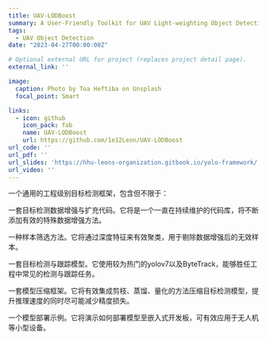 ```yaml
---
title: UAV-LODBoost
summary: A User-Friendly Toolkit for UAV Light-weighting Object Detection.
tags:
  - UAV Object Detection
date: "2023-04-27T00:00:00Z"

# Optional external URL for project (replaces project detail page).
external_link: ''

image:
  caption: Photo by Toa Heftiba on Unsplash
  focal_point: Smart

links:
  - icon: github
    icon_pack: fab
    name: UAV-LODBoost
    url: https://github.com/1e12Leon/UAV-LODBoost
url_code: ''
url_pdf: ''
url_slides: 'https://hhu-leons-organization.gitbook.io/yolo-framework/'
url_video: ''
---
```


一个通用的工程级别目标检测框架，包含但不限于：

一套目标检测数据增强与扩充代码。它将是一个一直在持续维护的代码库，将不断添加有效的特殊数据增强方法。

一种样本筛选方法。它将通过深度特征来有效聚类，用于剔除数据增强后的无效样本。

一套目标检测与跟踪模型。它使用较为热门的yolov7以及ByteTrack，能够胜任工程中常见的检测与跟踪任务。

一套模型压缩框架。它将有效集成剪枝、蒸馏、量化的方法压缩目标检测模型，提升推理速度的同时尽可能减少精度损失。

一个模型部署示例。它将演示如何部署模型至嵌入式开发板，可有效应用于无人机等小型设备。
